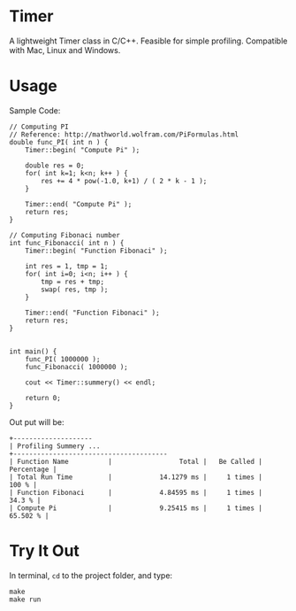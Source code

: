 Timer
======

A lightweight Timer class in C/C++. Feasible for simple profiling. Compatible with Mac, Linux and Windows.


Usage
======

Sample Code:

    // Computing PI
    // Reference: http://mathworld.wolfram.com/PiFormulas.html
    double func_PI( int n ) {
        Timer::begin( "Compute Pi" ); 

        double res = 0;
        for( int k=1; k<n; k++ ) {
            res += 4 * pow(-1.0, k+1) / ( 2 * k - 1 ); 
        }

        Timer::end( "Compute Pi" ); 
        return res;
    }

    // Computing Fibonaci number
    int func_Fibonacci( int n ) {
        Timer::begin( "Function Fibonaci" ); 

        int res = 1, tmp = 1;
        for( int i=0; i<n; i++ ) {
            tmp = res + tmp; 
            swap( res, tmp ); 
        }

        Timer::end( "Function Fibonaci" ); 
        return res;
    }


    int main() {
        func_PI( 1000000 );
        func_Fibonacci( 1000000 );

        cout << Timer::summery() << endl; 

        return 0; 
    }


Out put will be:

    +--------------------
    | Profiling Summery ...
    +---------------------------------------
    | Function Name          |                 Total |   Be Called |  Percentage |
    | Total Run Time         |            14.1279 ms |     1 times |       100 % |
    | Function Fibonaci      |            4.84595 ms |     1 times |      34.3 % |
    | Compute Pi             |            9.25415 ms |     1 times |    65.502 % |

# Try It Out

In terminal, `cd` to the project folder, and type:

    make
    make run
